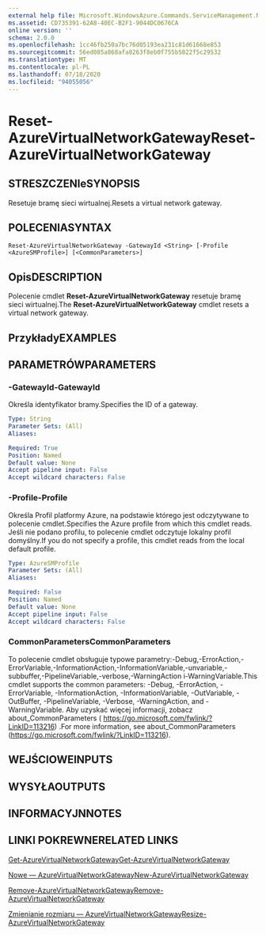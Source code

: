 ```yaml
---
external help file: Microsoft.WindowsAzure.Commands.ServiceManagement.Network.dll-Help.xml
ms.assetid: CD735391-62A8-40EC-B2F1-9044DC0676CA
online version: ''
schema: 2.0.0
ms.openlocfilehash: 1cc46fb250a7bc76d05193ea231c81d61668e853
ms.sourcegitcommit: 56ed085a868afa8263f8eb0f755b5822f5c29532
ms.translationtype: MT
ms.contentlocale: pl-PL
ms.lasthandoff: 07/18/2020
ms.locfileid: "94055056"
---
```

# <span data-ttu-id="38b38-101">Reset-AzureVirtualNetworkGateway</span><span class="sxs-lookup"><span data-stu-id="38b38-101">Reset-AzureVirtualNetworkGateway</span></span>

## <span data-ttu-id="38b38-102">STRESZCZENIe</span><span class="sxs-lookup"><span data-stu-id="38b38-102">SYNOPSIS</span></span>
<span data-ttu-id="38b38-103">Resetuje bramę sieci wirtualnej.</span><span class="sxs-lookup"><span data-stu-id="38b38-103">Resets a virtual network gateway.</span></span>

## <span data-ttu-id="38b38-104">POLECENIA</span><span class="sxs-lookup"><span data-stu-id="38b38-104">SYNTAX</span></span>

```
Reset-AzureVirtualNetworkGateway -GatewayId <String> [-Profile <AzureSMProfile>] [<CommonParameters>]
```

## <span data-ttu-id="38b38-105">Opis</span><span class="sxs-lookup"><span data-stu-id="38b38-105">DESCRIPTION</span></span>
<span data-ttu-id="38b38-106">Polecenie cmdlet **Reset-AzureVirtualNetworkGateway** resetuje bramę sieci wirtualnej.</span><span class="sxs-lookup"><span data-stu-id="38b38-106">The **Reset-AzureVirtualNetworkGateway** cmdlet resets a virtual network gateway.</span></span>

## <span data-ttu-id="38b38-107">Przykłady</span><span class="sxs-lookup"><span data-stu-id="38b38-107">EXAMPLES</span></span>

## <span data-ttu-id="38b38-108">PARAMETRÓW</span><span class="sxs-lookup"><span data-stu-id="38b38-108">PARAMETERS</span></span>

### <span data-ttu-id="38b38-109">-GatewayId</span><span class="sxs-lookup"><span data-stu-id="38b38-109">-GatewayId</span></span>
<span data-ttu-id="38b38-110">Określa identyfikator bramy.</span><span class="sxs-lookup"><span data-stu-id="38b38-110">Specifies the ID of a gateway.</span></span>

```yaml
Type: String
Parameter Sets: (All)
Aliases: 

Required: True
Position: Named
Default value: None
Accept pipeline input: False
Accept wildcard characters: False
```

### <span data-ttu-id="38b38-111">-Profile</span><span class="sxs-lookup"><span data-stu-id="38b38-111">-Profile</span></span>
<span data-ttu-id="38b38-112">Określa Profil platformy Azure, na podstawie którego jest odczytywane to polecenie cmdlet.</span><span class="sxs-lookup"><span data-stu-id="38b38-112">Specifies the Azure profile from which this cmdlet reads.</span></span> <span data-ttu-id="38b38-113">Jeśli nie podano profilu, to polecenie cmdlet odczytuje lokalny profil domyślny.</span><span class="sxs-lookup"><span data-stu-id="38b38-113">If you do not specify a profile, this cmdlet reads from the local default profile.</span></span>

```yaml
Type: AzureSMProfile
Parameter Sets: (All)
Aliases: 

Required: False
Position: Named
Default value: None
Accept pipeline input: False
Accept wildcard characters: False
```

### <span data-ttu-id="38b38-114">CommonParameters</span><span class="sxs-lookup"><span data-stu-id="38b38-114">CommonParameters</span></span>
<span data-ttu-id="38b38-115">To polecenie cmdlet obsługuje typowe parametry:-Debug,-ErrorAction,-ErrorVariable,-InformationAction,-InformationVariable,-unvariable,-subbuffer,-PipelineVariable,-verbose,-WarningAction i-WarningVariable.</span><span class="sxs-lookup"><span data-stu-id="38b38-115">This cmdlet supports the common parameters: -Debug, -ErrorAction, -ErrorVariable, -InformationAction, -InformationVariable, -OutVariable, -OutBuffer, -PipelineVariable, -Verbose, -WarningAction, and -WarningVariable.</span></span> <span data-ttu-id="38b38-116">Aby uzyskać więcej informacji, zobacz about_CommonParameters ( https://go.microsoft.com/fwlink/?LinkID=113216) .</span><span class="sxs-lookup"><span data-stu-id="38b38-116">For more information, see about_CommonParameters (https://go.microsoft.com/fwlink/?LinkID=113216).</span></span>

## <span data-ttu-id="38b38-117">WEJŚCIOWE</span><span class="sxs-lookup"><span data-stu-id="38b38-117">INPUTS</span></span>

## <span data-ttu-id="38b38-118">WYSYŁA</span><span class="sxs-lookup"><span data-stu-id="38b38-118">OUTPUTS</span></span>

## <span data-ttu-id="38b38-119">INFORMACYJN</span><span class="sxs-lookup"><span data-stu-id="38b38-119">NOTES</span></span>

## <span data-ttu-id="38b38-120">LINKI POKREWNE</span><span class="sxs-lookup"><span data-stu-id="38b38-120">RELATED LINKS</span></span>

[<span data-ttu-id="38b38-121">Get-AzureVirtualNetworkGateway</span><span class="sxs-lookup"><span data-stu-id="38b38-121">Get-AzureVirtualNetworkGateway</span></span>](./Get-AzureVirtualNetworkGateway.md)

[<span data-ttu-id="38b38-122">Nowe — AzureVirtualNetworkGateway</span><span class="sxs-lookup"><span data-stu-id="38b38-122">New-AzureVirtualNetworkGateway</span></span>](./New-AzureVirtualNetworkGateway.md)

[<span data-ttu-id="38b38-123">Remove-AzureVirtualNetworkGateway</span><span class="sxs-lookup"><span data-stu-id="38b38-123">Remove-AzureVirtualNetworkGateway</span></span>](./Remove-AzureVirtualNetworkGateway.md)

[<span data-ttu-id="38b38-124">Zmienianie rozmiaru — AzureVirtualNetworkGateway</span><span class="sxs-lookup"><span data-stu-id="38b38-124">Resize-AzureVirtualNetworkGateway</span></span>](./Resize-AzureVirtualNetworkGateway.md)


